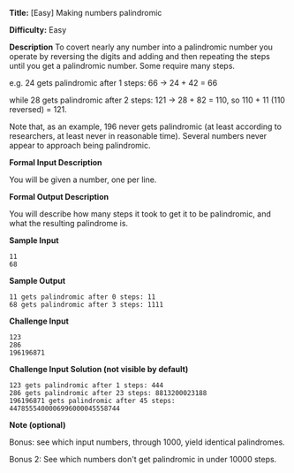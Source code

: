 **Title:** [Easy] Making numbers palindromic

**Difficulty:** Easy

**Description**
To covert nearly any number into a palindromic number you operate by reversing the digits and adding and then repeating the steps until you get a palindromic number. Some require many steps.

e.g. 24 gets palindromic after 1 steps: 66 -&gt; 24 + 42 = 66

while 28 gets palindromic after 2 steps: 121 -&gt; 28 + 82 = 110, so 110 + 11 (110 reversed) = 121.

Note that, as an example, 196 never gets palindromic (at least according to researchers, at least never in reasonable time). Several numbers never appear to approach being palindromic.

**Formal Input Description**

You will be given a number, one per line.

**Formal Output Description**

You will describe how many steps it took to get it to be palindromic, and what the resulting palindrome is.

**Sample Input**

    11
    68

**Sample Output**

    11 gets palindromic after 0 steps: 11
    68 gets palindromic after 3 steps: 1111

**Challenge Input**

    123
    286
    196196871

**Challenge Input Solution (not visible by default)**

    123 gets palindromic after 1 steps: 444
    286 gets palindromic after 23 steps: 8813200023188
    196196871 gets palindromic after 45 steps: 4478555400006996000045558744

**Note (optional)**

Bonus: see which input numbers, through 1000, yield identical palindromes. 

Bonus 2: See which numbers don't get palindromic in under 10000 steps.
